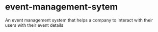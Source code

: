 # event-management-sytem
An event management system that helps a company to interact with their users with their event details
